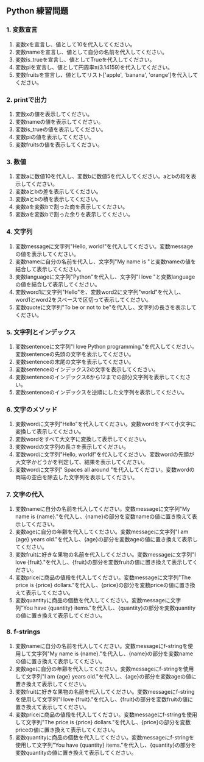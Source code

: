 ## Python 練習問題

### 1. 変数宣言
1.  変数xを宣言し、値として10を代入してください。
2.  変数nameを宣言し、値として自分の名前を代入してください。
3.  変数is_trueを宣言し、値としてTrueを代入してください。
4.  変数piを宣言し、値として円周率π(3.14159)を代入してください。
5.  変数fruitsを宣言し、値としてリスト['apple', 'banana', 'orange']を代入してください。

### 2. printで出力
1.  変数xの値を表示してください。
2.  変数nameの値を表示してください。
3.  変数is_trueの値を表示してください。
4.  変数piの値を表示してください。
5.  変数fruitsの値を表示してください。

### 3. 数値
1.  変数aに数値10を代入し、変数bに数値5を代入してください。aとbの和を表示してください。
2.  変数aとbの差を表示してください。
3.  変数aとbの積を表示してください。
4.  変数aを変数bで割った商を表示してください。
5.  変数aを変数bで割った余りを表示してください。

### 4. 文字列
1.  変数messageに文字列"Hello, world!"を代入してください。変数messageの値を表示してください。
2.  変数nameに自分の名前を代入し、文字列"My name is "と変数nameの値を結合して表示してください。
3.  変数languageに文字列"Python"を代入し、文字列"I love "と変数languageの値を結合して表示してください。
4.  変数word1に文字列"Hello"を、変数word2に文字列"world"を代入し、word1とword2をスペースで区切って表示してください。
5.  変数quoteに文字列"To be or not to be"を代入し、文字列の長さを表示してください。

### 5. 文字列とインデックス
1.  変数sentenceに文字列"I love Python programming."を代入してください。変数sentenceの先頭の文字を表示してください。
2.  変数sentenceの末尾の文字を表示してください。
3.  変数sentenceのインデックス2の文字を表示してください。
4.  変数sentenceのインデックス6から12までの部分文字列を表示してください。
5.  変数sentenceのインデックスを逆順にした文字列を表示してください。

### 6. 文字のメソッド
1.  変数wordに文字列"Hello"を代入してください。変数wordをすべて小文字に変換して表示してください。
2.  変数wordをすべて大文字に変換して表示してください。
3.  変数wordの文字列の長さを表示してください。
4.  変数wordに文字列"Hello, world!"を代入してください。変数wordの先頭が大文字かどうかを判定して、結果を表示してください。
5.  変数wordに文字列" Spaces all around "を代入してください。変数wordの両端の空白を除去した文字列を表示してください。

### 7. 文字の代入
1.  変数nameに自分の名前を代入してください。変数messageに文字列"My name is {name}."を代入し、{name}の部分を変数nameの値に置き換えて表示してください。
2.  変数ageに自分の年齢を代入してください。変数messageに文字列"I am {age} years old."を代入し、{age}の部分を変数ageの値に置き換えて表示してください。
3.  変数fruitに好きな果物の名前を代入してください。変数messageに文字列"I love {fruit}."を代入し、{fruit}の部分を変数fruitの値に置き換えて表示してください。
4.  変数priceに商品の値段を代入してください。変数messageに文字列"The price is {price} dollars."を代入し、{price}の部分を変数priceの値に置き換えて表示してください。
5.  変数quantityに商品の個数を代入してください。変数messageに文字列"You have {quantity} items."を代入し、{quantity}の部分を変数quantityの値に置き換えて表示してください。

### 8. f-strings
1.  変数nameに自分の名前を代入してください。変数messageにf-stringを使用して文字列"My name is {name}."を代入し、{name}の部分を変数nameの値に置き換えて表示してください。
2.  変数ageに自分の年齢を代入してください。変数messageにf-stringを使用して文字列"I am {age} years old."を代入し、{age}の部分を変数ageの値に置き換えて表示してください。
3.  変数fruitに好きな果物の名前を代入してください。変数messageにf-stringを使用して文字列"I love {fruit}."を代入し、{fruit}の部分を変数fruitの値に置き換えて表示してください。
4.  変数priceに商品の値段を代入してください。変数messageにf-stringを使用して文字列"The price is {price} dollars."を代入し、{price}の部分を変数priceの値に置き換えて表示してください。
5.  変数quantityに商品の個数を代入してください。変数messageにf-stringを使用して文字列"You have {quantity} items."を代入し、{quantity}の部分を変数quantityの値に置き換えて表示してください。